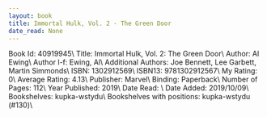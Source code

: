 ```yaml
---
layout: book
title: Immortal Hulk, Vol. 2 - The Green Door
date_read: None
---
```


Book Id: 40919945\ 
Title: Immortal Hulk, Vol. 2: The Green Door\ 
Author: Al Ewing\ 
Author l-f: Ewing, Al\ 
Additional Authors: Joe Bennett, Lee Garbett, Martin Simmonds\ 
ISBN: 1302912569\ 
ISBN13: 9781302912567\ 
My Rating: 0\ 
Average Rating: 4.13\ 
Publisher: Marvel\ 
Binding: Paperback\ 
Number of Pages: 112\ 
Year Published: 2019\ 
Date Read: \ 
Date Added: 2019/10/09\ 
Bookshelves: kupka-wstydu\ 
Bookshelves with positions: kupka-wstydu (#130)\ 

